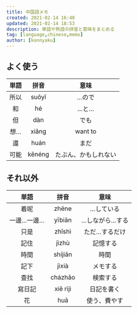 ```yaml
---
title: 中国語メモ
created: 2021-02-14 16:40
updated: 2021-02-14 18:53
description: 単語や熟語の拼音と意味をまとめる
tag: [language,chinese,memo]
author: [konnyaku]
---
```


## よく使う
|単語|拼音|意味|
|:---:|:---:|:---:|
|所以|suǒyǐ|…ので|
|和|hé|…と…|
|但|dàn|でも|
|想…|xiǎng|want to|
|還|huán|まだ|
|可能|kěnéng|たぶん、かもしれない|

## それ以外

|単語|拼音|意味|
|:---:|:---:|:---:|
|着呢|zhēne|…している|
|一邊…一邊…|yībiān|…しながら…する|
|只是|zhǐshì|ただ…するだけ|
|記住|jìzhù|記憶する|
|時間|shíjiān|時間|
|記下|jìxià|メモする|
|查找|cházhǎo|検索する|
|寫日記|xiě rìjì|日記を書く
|花|huā|使う、費やす|

